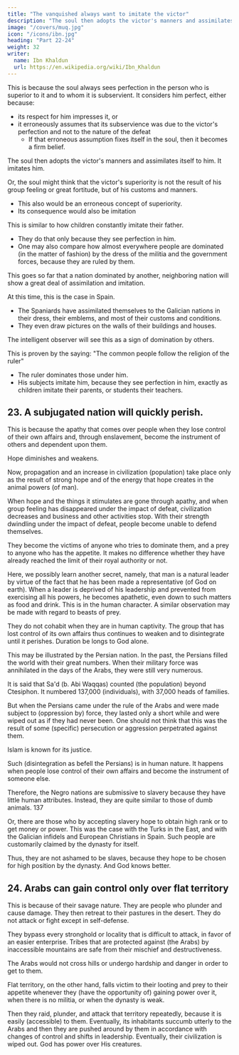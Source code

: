 ```yaml
---
title: "The vanquished always want to imitate the victor"
description: "The soul then adopts the victor's manners and assimilates itself to him. It imitates him"
image: "/covers/muq.jpg"
icon: "/icons/ibn.jpg"
heading: "Part 22-24"
weight: 32
writer:
  name: Ibn Khaldun
  url: https://en.wikipedia.org/wiki/Ibn_Khaldun
---
```



<!-- ## 22. The vanquished always want to imitate the victor in his distinctive marks, dress, etc -->


This is because the soul always sees perfection in the person who is superior to it and to whom it is subservient. It considers him perfect, either because:
- its respect for him impresses it, or
- it erroneously assumes that its subservience was due to the victor's perfection and not to the nature of the defeat 
  - If that erroneous assumption fixes itself in the soul, then it becomes a firm belief. 

The soul then adopts the victor's manners and assimilates itself to him. It imitates him.

Or, the soul might think that the victor's superiority is not the result of his group feeling or great fortitude, but of his customs and manners. 
- This also would be an erroneous concept of superiority.
- Its consequence would also be imitation

<!-- Therefore, the vanquished imitat themselves to the victor in the use and style of dress, mounts, and weapons, indeed, in everything. -->

This is similar to <!-- In this connection, one may compare --> how children constantly imitate their father. 
- They do that only because they see perfection in him. 
- One may also compare how almost everywhere people are dominated (in the matter of fashion) by the dress of the militia and the government forces, because they are ruled by them. 

This goes so far that a nation dominated by another, neighboring nation will show a great deal of assimilation and imitation. 

At this time, this is the case in Spain. 
- The Spaniards have assimilated themselves to the Galician nations in their dress, their emblems, and most of their customs and conditions. 
- They even draw pictures on the walls of their buildings and houses. 

The intelligent observer will see this as a sign of domination by others.

This is proven by the saying: "The common people follow the religion of the ruler"  
- The ruler dominates those under him.
- His subjects imitate him, because they see perfection in him, exactly as children imitate their parents, or students their teachers.



<!-- ## 23. A nation that has been defeated and come under the rule of another nation will quickly perish.  -->

## 23. A subjugated nation will quickly perish. 

This is because the apathy that comes over people when they lose control of their own affairs and, through enslavement, become the
instrument of others and dependent upon them.  

Hope diminishes and weakens.

Now, propagation and an increase in civilization (population) take place only as the result of strong hope and of the energy that hope creates in the animal powers (of man). 

When hope and the things it stimulates are gone through apathy, and when group feeling has disappeared under the impact of defeat, civilization decreases and business and other activities stop. With their strength dwindling under the impact of defeat, people become unable to defend themselves. 

They become the victims of anyone who tries to dominate them, and a prey to anyone who has the appetite. It makes no difference whether they have already reached the limit of their royal authority or not.

Here, we possibly learn another secret, namely, that man is a natural leader by virtue of the fact that he has been made a representative (of God on earth). When a leader is deprived of his leadership and prevented from exercising all his powers, he becomes apathetic, even down to such matters as food and drink. This is in the human character. A similar observation may be made with regard to beasts of prey. 

They do not cohabit when they are in human captivity. The group that has lost control of its own affairs thus continues to weaken and to disintegrate until it perishes. Duration be longs to God alone.

This may be illustrated by the Persian nation. In the past, the Persians filled the world with their great numbers. When their military force was annihilated in the days of the Arabs, they were still very numerous. 

It is said that Sa'd (b. Abi Waqqas) counted (the population) beyond Ctesiphon. It numbered 137,000 (individuals), with 37,000 heads of families. 

But when the Persians came under the rule of the Arabs and were made subject to (oppression by) force, they lasted only a
short while and were wiped out as if they had never been. One should not think that this was the result of some (specific) persecution or aggression perpetrated against them. 

Islam is known for its justice. 

Such (disintegration as befell the Persians) is in human nature. It happens when people lose control of their own affairs and become the instrument of someone else.

Therefore, the Negro nations are submissive to slavery because they have little human attributes. Instead, they are quite similar to those of dumb animals. 137

Or, there are those who by accepting slavery hope to obtain high rank or to get money or power. This was the case with the Turks in the East, and with the Galician infidels and European Christians in Spain. Such people are customarily claimed by the dynasty for itself. 

Thus, they are not ashamed to be slaves, because they hope to be chosen for high position by the dynasty. And God knows better.



## 24. Arabs can gain control only over flat territory

This is because of their savage nature. They are people who plunder and cause damage. <!-- They plunder whatever they are able to lay their hands on without having to fight or to expose themselves to danger. --> They then retreat to their pastures in the desert. They do not attack or fight except in self-defense.

They bypass every stronghold or locality that is difficult to attack, in favor of an easier enterprise. Tribes that are protected against (the Arabs) by inaccessible mountains are safe from their mischief and destructiveness.

The Arabs would not cross hills or undergo hardship and danger in order to get to them.

Flat territory, on the other hand, falls victim to their looting and prey to their appetite whenever they (have the opportunity of) gaining power over it, when there is no militia, or when the dynasty is weak. 

Then they raid, plunder, and attack that territory repeatedly, because it is easily (accessible) to them. Eventually, its inhabitants succumb utterly to the Arabs and then they are pushed around by them in accordance with changes of control and shifts in leadership. Eventually, their civilization is wiped out. God has power over His creatures.
